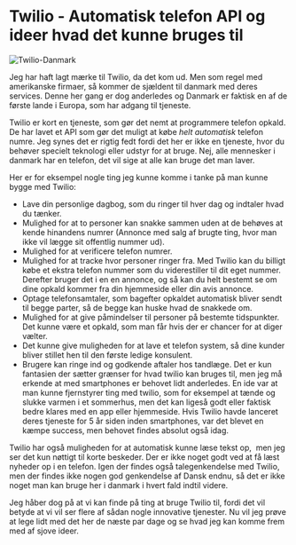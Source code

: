 # Twilio - Automatisk telefon API og ideer hvad det kunne bruges til
![](http://kevinsimper.dk/wp-content/uploads/2012/06/Twilio-Danmark.png "Twilio-Danmark")

Jeg har haft lagt mærke til Twilio, da det kom ud. Men som regel med amerikanske firmaer, så kommer de sjældent til danmark med deres services. Denne her gang er dog anderledes og Danmark er faktisk en af de første lande i Europa, som har adgang til tjeneste.

Twilio er kort en tjeneste, som gør det nemt at programmere telefon opkald. De har lavet et API som gør det muligt at købe _helt automatisk_ telefon numre. Jeg synes det er rigtig fedt fordi det her er ikke en tjeneste, hvor du behøver specielt teknologi eller udstyr for at bruge. Nej, alle mennesker i danmark har en telefon, det vil sige at alle kan bruge det man laver.

Her er for eksempel nogle ting jeg kunne komme i tanke på man kunne bygge med Twilio:

*   Lave din personlige dagbog, som du ringer til hver dag og indtaler hvad du tænker.
*   Mulighed for at to personer kan snakke sammen uden at de behøves at kende hinandens numrer (Annonce med salg af brugte ting, hvor man ikke vil lægge sit offentlig nummer ud).
*   Mulighed for at verificere telefon numrer.
*   Mulighed for at tracke hvor personer ringer fra. Med Twilio kan du billigt købe et ekstra telefon nummer som du viderestiller til dit eget nummer. Derefter bruger det i en en annonce, og så kan du helt bestemt se om dine opkald kommer fra din hjemmeside eller din avis annonce.
*   Optage telefonsamtaler, som bagefter opkaldet automatisk bliver sendt til begge parter, så de begge kan huske hvad de snakkede om.
*   Mulighed for at give påmindelser til personer på bestemte tidspunkter. Det kunne være et opkald, som man får hvis der er chancer for at diger vælter.
*   Det kunne give muligheden for at lave et telefon system, så dine kunder bliver stillet hen til den første ledige konsulent.
*   Brugere kan ringe ind og godkende aftaler hos tandlæge.
Det er kun fantasien der sætter grænser for hvad twilio kan bruges til, men jeg må erkende at med smartphones er behovet lidt anderledes. En ide var at man kunne fjernstyrer ting med twilio, som for eksempel at tænde og slukke varmen i et sommerhus, men det kan ligeså godt eller faktisk bedre klares med en app eller hjemmeside. Hvis Twilio havde lanceret deres tjeneste for 5 år siden inden smartphones, var det blevet en kæmpe success, men behovet findes absolut også idag.

Twilio har også muligheden for at automatisk kunne læse tekst op,  men jeg ser det kun nøttigt til korte beskeder. Der er ikke noget godt ved at få læst nyheder op i en telefon.
Igen der findes også talegenkendelse med Twilio, men der findes ikke nogen god genkendelse af Dansk endnu, så det er ikke noget man kan bruge her i danmark i hvert fald indtil videre.

Jeg håber dog på at vi kan finde på ting at bruge Twilio til, fordi det vil betyde at vi vil ser flere af sådan nogle innovative tjenester. Nu vil jeg prøve at lege lidt med det her de næste par dage og se hvad jeg kan komme frem med af sjove ideer.